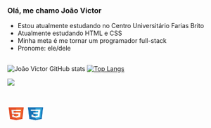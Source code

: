 ### Olá, me chamo João Victor

- Estou atualmente estudando no Centro Universitário Farias Brito
- Atualmente estudando HTML e CSS
- Minha meta é me tornar um programador full-stack
- Pronome: ele/dele

##

![João Victor GitHub stats](https://github-readme-stats.vercel.app/api?username=joritodev&show_icons=true&theme=radical)
[![Top Langs](https://github-readme-stats.vercel.app/api/top-langs/?username=joritodev&layout=compact&theme=radical)](https://github.com/joritodev/github-readme-stats)

<a href="https://www.linkedin.com/in/joão-victor-carvalho-montenegro/"><img src="https://img.shields.io/badge/LinkedIn-0077B5?style=for-the-badge&logo=linkedin&logoColor=white"></a>

##

<div style="display: inline_block"><br>
  <img align="center" alt="Rafa-HTML" height="30" width="40" src="https://raw.githubusercontent.com/devicons/devicon/master/icons/html5/html5-original.svg">
  <img align="center" alt="Rafa-CSS" height="30" width="40" src="https://raw.githubusercontent.com/devicons/devicon/master/icons/css3/css3-original.svg">
</div>
